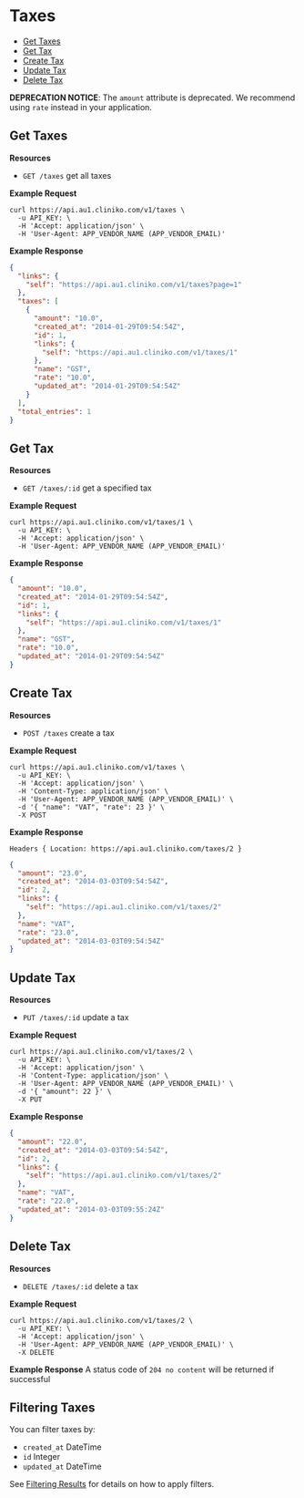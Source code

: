 Taxes
============
* [Get Taxes](#get-taxes "This will return all taxes.")
* [Get Tax](#get-tax "This will return a specified tax.")
* [Create Tax](#create-tax "This will create a tax.")
* [Update Tax](#update-tax "This will update a tax.")
* [Delete Tax](#delete-tax "This will delete a tax.")

**DEPRECATION NOTICE**: The `amount` attribute is deprecated. We recommend using `rate` instead in your application.

Get Taxes
----------------

**Resources**
* ```GET /taxes``` get all taxes

**Example Request**
```shell
curl https://api.au1.cliniko.com/v1/taxes \
  -u API_KEY: \
  -H 'Accept: application/json' \
  -H 'User-Agent: APP_VENDOR_NAME (APP_VENDOR_EMAIL)'
```

**Example Response**
```json
{
  "links": {
    "self": "https://api.au1.cliniko.com/v1/taxes?page=1"
  },
  "taxes": [
    {
      "amount": "10.0",
      "created_at": "2014-01-29T09:54:54Z",
      "id": 1,
      "links": {
        "self": "https://api.au1.cliniko.com/v1/taxes/1"
      },
      "name": "GST",
      "rate": "10.0",
      "updated_at": "2014-01-29T09:54:54Z"
    }
  ],
  "total_entries": 1
}
```

Get Tax
------------

**Resources**
* ```GET /taxes/:id``` get a specified tax

**Example Request**
```shell
curl https://api.au1.cliniko.com/v1/taxes/1 \
  -u API_KEY: \
  -H 'Accept: application/json' \
  -H 'User-Agent: APP_VENDOR_NAME (APP_VENDOR_EMAIL)'
```

**Example Response**
```json
{
  "amount": "10.0",
  "created_at": "2014-01-29T09:54:54Z",
  "id": 1,
  "links": {
    "self": "https://api.au1.cliniko.com/v1/taxes/1"
  },
  "name": "GST",
  "rate": "10.0",
  "updated_at": "2014-01-29T09:54:54Z"
}
```

Create Tax
----------------
**Resources**
* ```POST /taxes``` create a tax

**Example Request**
```shell
curl https://api.au1.cliniko.com/v1/taxes \
  -u API_KEY: \
  -H 'Accept: application/json' \
  -H 'Content-Type: application/json' \
  -H 'User-Agent: APP_VENDOR_NAME (APP_VENDOR_EMAIL)' \
  -d '{ "name": "VAT", "rate": 23 }' \
  -X POST
```
**Example Response**
```
Headers { Location: https://api.au1.cliniko.com/taxes/2 }
```
```json
{
  "amount": "23.0",
  "created_at": "2014-03-03T09:54:54Z",
  "id": 2,
  "links": {
    "self": "https://api.au1.cliniko.com/v1/taxes/2"
  },
  "name": "VAT",
  "rate": "23.0",
  "updated_at": "2014-03-03T09:54:54Z"
}
```

Update Tax
----------------
**Resources**
* ```PUT /taxes/:id``` update a tax

**Example Request**
```shell
curl https://api.au1.cliniko.com/v1/taxes/2 \
  -u API_KEY: \
  -H 'Accept: application/json' \
  -H 'Content-Type: application/json' \
  -H 'User-Agent: APP_VENDOR_NAME (APP_VENDOR_EMAIL)' \
  -d '{ "amount": 22 }' \
  -X PUT
```
**Example Response**
```json
{
  "amount": "22.0",
  "created_at": "2014-03-03T09:54:54Z",
  "id": 2,
  "links": {
    "self": "https://api.au1.cliniko.com/v1/taxes/2"
  },
  "name": "VAT",
  "rate": "22.0",
  "updated_at": "2014-03-03T09:55:24Z"
}
```

Delete Tax
----------------
**Resources**
* ```DELETE /taxes/:id``` delete a tax

**Example Request**
```shell
curl https://api.au1.cliniko.com/v1/taxes/2 \
  -u API_KEY: \
  -H 'Accept: application/json' \
  -H 'User-Agent: APP_VENDOR_NAME (APP_VENDOR_EMAIL)' \
  -X DELETE
```
**Example Response**
A status code of `204 no content` will be returned if successful

Filtering Taxes
----------------

You can filter taxes by:
* ```created_at``` DateTime
* ```id``` Integer
* ```updated_at``` DateTime

See [Filtering Results](https://github.com/redguava/cliniko-api#filtering-results) for details on how to apply filters.
